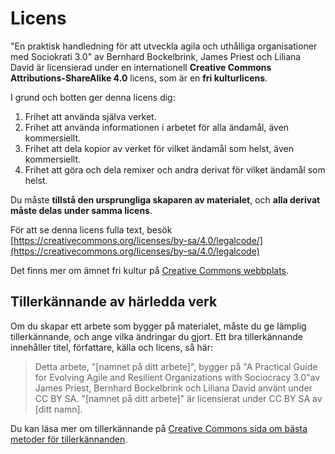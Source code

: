 # Licens

"En praktisk handledning för att utveckla agila och uthålliga organisationer med Sociokrati 3.0" av Bernhard Bockelbrink, James Priest och Liliana David är licensierad under en internationell **Creative Commons Attributions-ShareAlike 4.0** licens, som är en **fri kulturlicens**.

I grund och botten ger denna licens dig:

1. Frihet att använda själva verket.
2. Frihet att använda informationen i arbetet för alla ändamål, även kommersiellt.
3. Frihet att dela kopior av verket för vilket ändamål som helst, även kommersiellt.
4. Frihet att göra och dela remixer och andra derivat för vilket ändamål som helst.

Du måste **tillstå den ursprungliga skaparen av materialet**, och **alla derivat måste delas under samma licens**.

För att se denna licens fulla text, besök [https://creativecommons.org/licenses/by-sa/4.0/legalcode/](https://creativecommons.org/licenses/by-sa/4.0/legalcode)

Det finns mer om ämnet fri kultur på [Creative Commons webbplats](https://creativecommons.org/freeworks).

## Tillerkännande av härledda verk

Om du skapar ett arbete som bygger på materialet, måste du ge lämplig tillerkännande, och ange vilka ändringar du gjort. Ett bra tillerkännande innehåller titel, författare, källa och licens, så här:

> Detta arbete, "[namnet på ditt arbete]", bygger på "A Practical Guide for Evolving Agile and Resilient Organizations with Sociocracy 3.0"av James Priest, Bernhard Bockelbrink och Liliana David använt under CC BY SA. "[namnet på ditt arbete]" är licensierat under CC BY SA av [ditt namn].

Du kan läsa mer om tillerkännande på [Creative Commons sida om bästa metoder för tillerkännanden](https://wiki.creativecommons.org/wiki/best_practices_for_attribution).